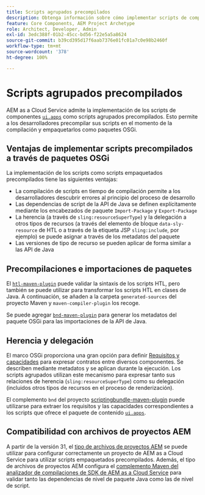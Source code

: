 ```yaml
---
title: Scripts agrupados precompilados
description: Obtenga información sobre cómo implementar scripts de componentes con paquetes OSGi en Adobe Experience Manager Cloud Service.
feature: Core Components, AEM Project Archetype
role: Architect, Developer, Admin
exl-id: 3edc388f-01b2-45cc-bd56-f22e5a5a8624
source-git-commit: b39cd395d17f6aab7376e01fc01a7c0e98b2460f
workflow-type: tm+mt
source-wordcount: '378'
ht-degree: 100%

---
```



# Scripts agrupados precompilados

AEM as a Cloud Service admite la implementación de los scripts de componentes [`ui.apps`](https://experienceleague.adobe.com/docs/experience-manager-cloud-service/implementing/developing/aem-project-content-package-structure.html?lang=es#code-packages-%2F-osgi-bundles) como scripts agrupados precompilados. Esto permite a los desarrolladores precompilar sus scripts en el momento de la compilación y empaquetarlos como paquetes OSGi.

## Ventajas de implementar scripts precompilados a través de paquetes OSGi

La implementación de los scripts como scripts empaquetados precompilados tiene las siguientes ventajas:

+ La compilación de scripts en tiempo de compilación permite a los desarrolladores descubrir errores al principio del proceso de desarrollo
+ Las dependencias de script de la API de Java se definen explícitamente mediante los encabezados de paquete `Import-Package` y `Export-Package`
+ La herencia (a través de `sling:resourceSuperType`) y la delegación a otros tipos de recursos (a través del elemento de bloque `data-sly-resource` de HTL o a través de la etiqueta JSP `sling:include`, por ejemplo) se puede asignar a través de los metadatos del paquete
+ Las versiones de tipo de recurso se pueden aplicar de forma similar a las API de Java

## Precompilaciones e importaciones de paquetes

El [`htl-maven-plugin`](https://sling.apache.org/components/htl-maven-plugin/index.html) puede validar la sintaxis de los scripts HTL, pero también se puede utilizar para transformar los scripts HTL en clases de Java. A continuación, se añaden a la carpeta `generated-sources` del proyecto Maven y `maven-compiler-plugin` los recoge.

Se puede agregar [`bnd-maven-plugin`](https://github.com/bndtools/bnd/tree/master/maven/bnd-maven-plugin) para generar los metadatos del paquete OSGi para las importaciones de la API de Java.

## Herencia y delegación

El marco OSGi proporciona una gran opción para definir [Requisitos y capacidades](https://docs.osgi.org/specification/osgi.core/7.0.0/framework.module.html#framework.module.dependencies) para expresar contratos entre diversos componentes. Se describen mediante metadatos y se aplican durante la ejecución. Los scripts agrupados utilizan este mecanismo para expresar tanto sus relaciones de herencia (`sling:resourceSuperType`) como su delegación (incluidos otros tipos de recursos en el proceso de renderización).

El complemento `bnd` del proyecto [scriptingbundle-maven-plugin](https://sling.apache.org/components/scriptingbundle-maven-plugin/bnd.html) puede utilizarse para extraer los requisitos y las capacidades correspondientes a los scripts que ofrece el paquete de contenido [`ui.apps`](https://experienceleague.adobe.com/docs/experience-manager-cloud-service/implementing/developing/aem-project-content-package-structure.html?lang=es#code-packages-%2F-osgi-bundles).

## Compatibilidad con archivos de proyectos AEM

A partir de la versión 31, el [tipo de archivos de proyectos AEM](https://experienceleague.adobe.com/docs/experience-manager-core-components/using/developing/archetype/using.html?lang=es) se puede utilizar para configurar correctamente un proyecto de AEM as a Cloud Service para utilizar scripts empaquetados precompilados. Además, el tipo de archivos de proyectos AEM configura el [complemento Maven del analizador de compilaciones de SDK de AEM as a Cloud Service](/help/developing/archetype/build-analyzer-maven-plugin.md) para validar tanto las dependencias de nivel de paquete Java como las de nivel de script.
